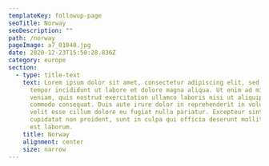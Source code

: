 ```yaml
---
templateKey: followup-page
seoTitle: Norway
seoDescription: ""
path: /norway
pageImage: a7_01040.jpg
date: 2020-12-23T15:50:28.836Z
category: europe
section:
  - type: title-text
    text: Lorem ipsum dolor sit amet, consectetur adipiscing elit, sed do eiusmod
      tempor incididunt ut labore et dolore magna aliqua. Ut enim ad minim
      veniam, quis nostrud exercitation ullamco laboris nisi ut aliquip ex ea
      commodo consequat. Duis aute irure dolor in reprehenderit in voluptate
      velit esse cillum dolore eu fugiat nulla pariatur. Excepteur sint occaecat
      cupidatat non proident, sunt in culpa qui officia deserunt mollit anim id
      est laborum.
    title: Norway
    alignment: center
    size: narrow
---
```

